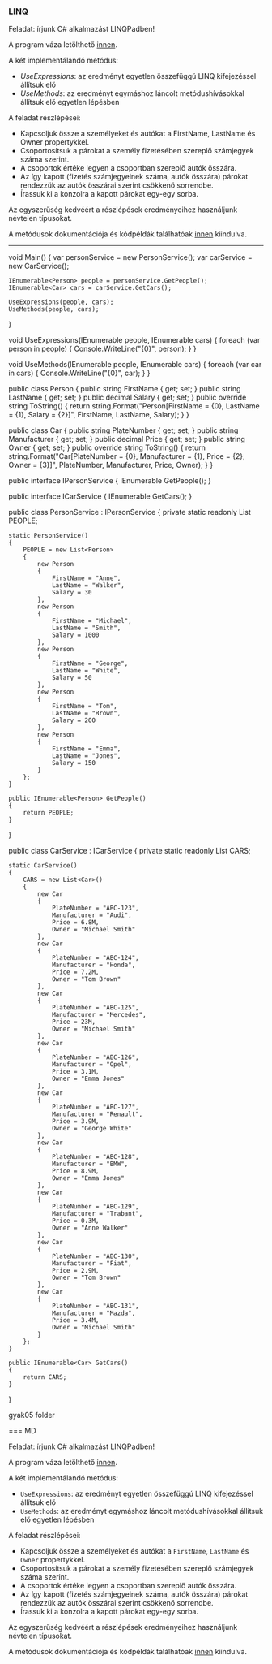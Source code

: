 <h3>LINQ</h3>
  
  <p>Feladat: írjunk C# alkalmazást LINQPadben!</p>
  
  <p>A program váza letölthető <a href="courses/dbmsc/gyak05.linq">innen</a>.</p>
  
  <p>A két implementálandó metódus:</p>
  
  <ul>
    <li><i>UseExpressions</i>: az eredményt egyetlen összefüggú LINQ kifejezéssel állítsuk elő</li>
    <li><i>UseMethods</i>: az eredményt egymáshoz láncolt metódushívásokkal állítsuk elő egyetlen lépésben</li>
  </ul>
  
  <p>A feladat részlépései:</p>
  
  <ul>
    <li>Kapcsoljuk össze a személyeket és autókat a FirstName, LastName és Owner propertykkel.</li>
    <li>Csoportosítsuk a párokat a személy fizetésében szereplő számjegyek száma szerint.</li>
    <li>A csoportok értéke legyen a csoportban szereplő autók összára.</li>
    <li>Az így kapott (fizetés számjegyeinek száma, autók összára) párokat rendezzük az autók összárai szerint csökkenő sorrendbe.</li>
    <li>Írassuk ki a konzolra a kapott párokat egy-egy sorba.</li>
  </ul>
  
  <p>Az egyszerűség kedvéért a részlépések eredményeihez használjunk névtelen típusokat.</p>
  
  <p>A metódusok dokumentációja és kódpéldák találhatóak <a href="https://msdn.microsoft.com/en-us/library/system.linq.enumerable_methods(v=vs.100).aspx" class="newWindow">innen</a> kiindulva.</p>

  ---

  <Query Kind="Program" />

void Main()
{
	var personService = new PersonService();
	var carService = new CarService();
	
	IEnumerable<Person> people = personService.GetPeople();
	IEnumerable<Car> cars = carService.GetCars();
	
	UseExpressions(people, cars);
	UseMethods(people, cars);
}

void UseExpressions(IEnumerable<Person> people, IEnumerable<Car> cars)
{
	foreach (var person in people)
	{
		Console.WriteLine("{0}", person);
	}
}

void UseMethods(IEnumerable<Person> people, IEnumerable<Car> cars)
{
	foreach (var car in cars)
	{
		Console.WriteLine("{0}", car);
	}
}

public class Person
{
	public string FirstName { get; set; }
	public string LastName { get; set; }
	public decimal Salary { get; set; }
	public override string ToString()
	{
		return string.Format("Person[FirstName = {0}, LastName = {1}, Salary = {2}]", FirstName, LastName, Salary);
	}
}

public class Car
{
	public string PlateNumber { get; set; }
	public string Manufacturer { get; set; }
	public decimal Price { get; set; }
	public string Owner { get; set; }
	public override string ToString()
	{
		return string.Format("Car[PlateNumber = {0}, Manufacturer = {1}, Price = {2}, Owner = {3}]", PlateNumber, Manufacturer, Price, Owner);
	}
}

public interface IPersonService
{
	IEnumerable<Person> GetPeople();
}

public interface ICarService
{
	IEnumerable<Car> GetCars();
}

public class PersonService : IPersonService
{
	private static readonly List<Person> PEOPLE;
	
	static PersonService()
	{
		PEOPLE = new List<Person>
		{
			new Person
			{
				FirstName = "Anne",
				LastName = "Walker",
				Salary = 30
			},
			new Person
			{
				FirstName = "Michael",
				LastName = "Smith",
				Salary = 1000
			},
			new Person
			{
				FirstName = "George",
				LastName = "White",
				Salary = 50
			},
			new Person
			{
				FirstName = "Tom",
				LastName = "Brown",
				Salary = 200
			},
			new Person
			{
				FirstName = "Emma",
				LastName = "Jones",
				Salary = 150
			}
		};
	}
	
	public IEnumerable<Person> GetPeople()
	{
		return PEOPLE;
	}
}

public class CarService : ICarService
{
	private static readonly List<Car> CARS;
	
	static CarService()
	{
		CARS = new List<Car>()
		{
			new Car
			{
				PlateNumber = "ABC-123",
				Manufacturer = "Audi",
				Price = 6.8M,
				Owner = "Michael Smith"
			},
			new Car
			{
				PlateNumber = "ABC-124",
				Manufacturer = "Honda",
				Price = 7.2M,
				Owner = "Tom Brown"
			},
			new Car
			{
				PlateNumber = "ABC-125",
				Manufacturer = "Mercedes",
				Price = 23M,
				Owner = "Michael Smith"
			},
			new Car
			{
				PlateNumber = "ABC-126",
				Manufacturer = "Opel",
				Price = 3.1M,
				Owner = "Emma Jones"
			},
			new Car
			{
				PlateNumber = "ABC-127",
				Manufacturer = "Renault",
				Price = 3.9M,
				Owner = "George White"
			},
			new Car
			{
				PlateNumber = "ABC-128",
				Manufacturer = "BMW",
				Price = 8.9M,
				Owner = "Emma Jones"
			},
			new Car
			{
				PlateNumber = "ABC-129",
				Manufacturer = "Trabant",
				Price = 0.3M,
				Owner = "Anne Walker"
			},
			new Car
			{
				PlateNumber = "ABC-130",
				Manufacturer = "Fiat",
				Price = 2.9M,
				Owner = "Tom Brown"
			},
			new Car
			{
				PlateNumber = "ABC-131",
				Manufacturer = "Mazda",
				Price = 3.4M,
				Owner = "Michael Smith"
			}
		};
	}
	
	public IEnumerable<Car> GetCars()
	{
		return CARS;
	}
}

gyak05 folder

=== MD

Feladat: írjunk C# alkalmazást LINQPadben!

A program váza letölthető [innen](courses/db-msc/practice05_start.zip).

A két implementálandó metódus:

* `UseExpressions`: az eredményt egyetlen összefüggú LINQ kifejezéssel állítsuk elő
* `UseMethods`: az eredményt egymáshoz láncolt metódushívásokkal állítsuk elő egyetlen lépésben

A feladat részlépései:

* Kapcsoljuk össze a személyeket és autókat a `FirstName`, `LastName` és `Owner` propertykkel.
* Csoportosítsuk a párokat a személy fizetésében szereplő számjegyek száma szerint.
* A csoportok értéke legyen a csoportban szereplő autók összára.
* Az így kapott (fizetés számjegyeinek száma, autók összára) párokat rendezzük az autók összárai szerint csökkenő sorrendbe.
* Írassuk ki a konzolra a kapott párokat egy-egy sorba.

Az egyszerűség kedvéért a részlépések eredményeihez használjunk névtelen típusokat.

A metódusok dokumentációja és kódpéldák találhatóak [innen](https://msdn.microsoft.com/en-us/library/system.linq.enumerable_methods%28v=vs.100%29.aspx) kiindulva.

